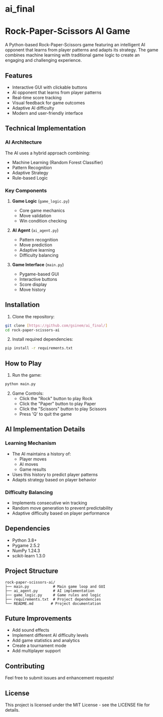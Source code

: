 # ai_final
# Rock-Paper-Scissors AI Game

A Python-based Rock-Paper-Scissors game featuring an intelligent AI opponent that learns from player patterns and adapts its strategy. The game combines machine learning with traditional game logic to create an engaging and challenging experience.

## Features

- Interactive GUI with clickable buttons
- AI opponent that learns from player patterns
- Real-time score tracking
- Visual feedback for game outcomes
- Adaptive AI difficulty
- Modern and user-friendly interface

## Technical Implementation

### AI Architecture
The AI uses a hybrid approach combining:
- Machine Learning (Random Forest Classifier)
- Pattern Recognition
- Adaptive Strategy
- Rule-based Logic

### Key Components
1. **Game Logic** (`game_logic.py`)
   - Core game mechanics
   - Move validation
   - Win condition checking

2. **AI Agent** (`ai_agent.py`)
   - Pattern recognition
   - Move prediction
   - Adaptive learning
   - Difficulty balancing

3. **Game Interface** (`main.py`)
   - Pygame-based GUI
   - Interactive buttons
   - Score display
   - Move history

## Installation

1. Clone the repository:
```bash
git clone [https://github.com/gsinem/ai_final/]
cd rock-paper-scissors-ai
```

2. Install required dependencies:
```bash
pip install -r requirements.txt
```

## How to Play

1. Run the game:
```bash
python main.py
```

2. Game Controls:
   - Click the "Rock" button to play Rock
   - Click the "Paper" button to play Paper
   - Click the "Scissors" button to play Scissors
   - Press 'Q' to quit the game

## AI Implementation Details

### Learning Mechanism
- The AI maintains a history of:
  - Player moves
  - AI moves
  - Game results
- Uses this history to predict player patterns
- Adapts strategy based on player behavior

### Difficulty Balancing
- Implements consecutive win tracking
- Random move generation to prevent predictability
- Adaptive difficulty based on player performance

## Dependencies

- Python 3.8+
- Pygame 2.5.2
- NumPy 1.24.3
- scikit-learn 1.3.0

## Project Structure

```
rock-paper-scissors-ai/
├── main.py           # Main game loop and GUI
├── ai_agent.py       # AI implementation
├── game_logic.py     # Game rules and logic
├── requirements.txt  # Project dependencies
└── README.md        # Project documentation
```

## Future Improvements

- Add sound effects
- Implement different AI difficulty levels
- Add game statistics and analytics
- Create a tournament mode
- Add multiplayer support

## Contributing

Feel free to submit issues and enhancement requests!

## License

This project is licensed under the MIT License - see the LICENSE file for details.

